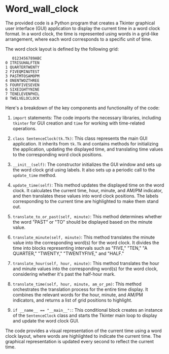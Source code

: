 # Word_wall_clock
The provided code is a Python program that creates a Tkinter graphical user interface (GUI) application to display the current time in a word clock format. In a word clock, the time is represented using words in a grid-like arrangement, where each word corresponds to a specific unit of time.

The word clock layout is defined by the following grid:

```
   0123456789ABC
0 ITRISUHALFTEN
1 QUARTERTWENTY
2 FIVEQMINUTEST
3 PASTMTOSAMOPM
4 ONENTWOZTHREE
5 FOURFIVESEVEN
6 SIXEIGHTYNINE
7 TENELEVENPHIL
8 TWELVELOCLOCK
```

Here's a breakdown of the key components and functionality of the code:

1. `import` statements: The code imports the necessary libraries, including `tkinter` for GUI creation and `time` for working with time-related operations.

2. `class SentenceClock(tk.Tk)`: This class represents the main GUI application. It inherits from `tk.Tk` and contains methods for initializing the application, updating the displayed time, and translating time values to the corresponding word clock positions.

3. `__init__(self)`: The constructor initializes the GUI window and sets up the word clock grid using labels. It also sets up a periodic call to the `update_time` method.

4. `update_time(self)`: This method updates the displayed time on the word clock. It calculates the current time, hour, minute, and AM/PM indicator, and then translates these values into word clock positions. The labels corresponding to the current time are highlighted to make them stand out.

5. `translate_to_or_past(self, minute)`: This method determines whether the word "PAST" or "TO" should be displayed based on the minute value.

6. `translate_minute(self, minute)`: This method translates the minute value into the corresponding word(s) for the word clock. It divides the time into blocks representing intervals such as "FIVE," "TEN," "A QUARTER," "TWENTY," "TWENTYFIVE," and "HALF."

7. `translate_hour(self, hour, minute)`: This method translates the hour and minute values into the corresponding word(s) for the word clock, considering whether it's past the half-hour mark.

8. `translate_time(self, hour, minute, am_or_pm)`: This method orchestrates the translation process for the entire time display. It combines the relevant words for the hour, minute, and AM/PM indicators, and returns a list of grid positions to highlight.

9. `if __name__ == "__main__":`: This conditional block creates an instance of the `SentenceClock` class and starts the Tkinter main loop to display and update the word clock GUI.

The code provides a visual representation of the current time using a word clock layout, where words are highlighted to indicate the current time. The graphical representation is updated every second to reflect the current time.
